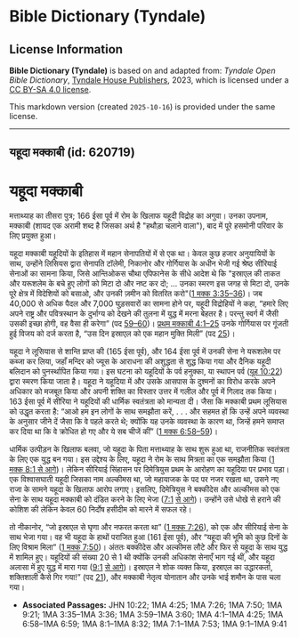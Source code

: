# Bible Dictionary (Tyndale)

## License Information

**Bible Dictionary (Tyndale)** is based on and adapted from: _Tyndale Open Bible Dictionary_, [Tyndale House Publishers](https://tyndaleopenresources.com/), 2023, which is licensed under a [CC BY-SA 4.0 license](https://creativecommons.org/licenses/by-sa/4.0/legalcode.en).

This markdown version (created `2025-10-16`) is provided under the same license.



--------------------------------

## यहूदा मक्काबी (id: 620719)

यहूदा मक्काबी
=============

मत्ताथ्याह का तीसरा पुत्र; 166 ईसा पूर्व में रोम के खिलाफ यहूदी विद्रोह का अगुवा। उनका उपनाम, मक्काबी (शायद एक अरामी शब्द है जिसका अर्थ है "हथौड़ा चलाने वाला"), बाद में पूरे हसमोनी परिवार के लिए प्रयुक्त हुआ।

यहूदा मक्काबी यहूदियों के इतिहास में महान सेनापतियों में से एक था। केवल कुछ हजार अनुयायियों के साथ, उन्होंने लिसियस द्वारा सेनापति टॉलेमी, निकानोर और गोर्गियास के अधीन भेजी गई श्रेष्ठ सीरियाई सेनाओं का सामना किया, जिसे आन्तिओकस चौथा एपिफानेस के सीधे आदेश थे कि "इस्राएल की ताकत और यरूशलेम के बचे हुए लोगों को मिटा दो और नष्ट कर दो; … उनका स्मरण इस जगह से मिटा दो, उनके पूरे क्षेत्र में विदेशियों को बसाओ, और उनकी ज़मीन को वितरित करो"([1 मक्क 3:35–36](https://ref.ly/1Macc3:35-1Macc3:36))। जब 40,000 से अधिक पैदल और 7,000 घुड़सवारों का सामना होने पर, यहूदी विद्रोहियों ने कहा, “हमारे लिए अपने राष्ट्र और पवित्रस्थान के दुर्भाग्य को देखने की तुलना में युद्ध में मरना बेहतर है। परन्तु स्वर्ग में जैसी उसकी इच्छा होगी, वह वैसा ही करेगा” (पद [59–60](https://ref.ly/1Macc3:59-1Macc3:60))। [प्रथम मक्काबी 4:1–25](https://ref.ly/1Macc4:1-1Macc4:25) उनके गोर्गियास पर गूंजती हुई विजय को दर्ज करता है, “उस दिन इस्राएल को एक महान मुक्ति मिली” (पद [25](https://ref.ly/1Macc4:25))।

यहूदा ने लूसियास से शान्ति प्राप्त की (165 ईसा पूर्व), और 164 ईसा पूर्व में उनकी सेना ने यरूशलेम पर कब्जा कर लिया, जहाँ मन्दिर को ज्यूस के आराधना की अशुद्धता से शुद्ध किया गया और दैनिक यहूदी बलिदान को पुनर्स्थापित किया गया। इस घटना को यहूदियों के पर्व हनुक्का, या स्थापन पर्व ([यूह 10:22](https://ref.ly/John10:22)) द्वारा स्मरण किया जाता है। यहूदा ने यहूदिया में और उसके आसपास के दुश्मनों का विरोध करके अपने अधिकार को मजबूत किया और अपनी शक्ति का विस्तार उत्तर में गलील और पूर्व में गिलाद तक किया। 163 ईसा पूर्व में सीरिया ने यहूदियों की धार्मिक स्वतंत्रता को मान्यता दी। जैसा कि मक्काबी प्रथम लूसियास को उद्धृत करता है: “आओ हम इन लोगों के साथ समझौता करें, . . . और सहमत हों कि उन्हें अपने व्यवस्था के अनुसार जीने दें जैसा कि वे पहले करते थे; क्योंकि यह उनके व्यवस्था के कारण था, जिन्हें हमने समाप्त कर दिया था कि वे क्रोधित हो गए और ये सब चीजें कीं” ([1 मक्क 6:58–59](https://ref.ly/1Macc6:58-1Macc6:59))।

धार्मिक उत्पीड़न के खिलाफ बलवा, जो यहूदा के पिता मत्ताथ्याह के साथ शुरू हुआ था, राजनीतिक स्वतंत्रता के लिए एक युद्ध बन गया। इस उद्देश्य के लिए, यहूदा ने रोम के साथ मित्रता का एक समझौता किया ([1 मक्क 8:1 से आगे](https://ref.ly/1Macc8:1-1Macc8:32))। लेकिन सीरियाई सिंहासन पर दिमेत्रियुस प्रथम के आरोहण का यहूदिया पर प्रभाव पड़ा। एक विश्वासघाती यहूदी जिसका नाम अल्कीमस था, जो महायाजक के पद पर नजर रखता था, उसने नए राजा के सामने यहूदा के खिलाफ आरोप लगाए। इसलिए, दिमेत्रियुस ने बक्कीदेस और अल्कीमस को एक सेना के साथ यहूदा मक्काबी को दंडित करने के लिए भेजा ([7:1](https://ref.ly/1Macc7:1-1Macc7:53) [से आगे](https://ref.ly/1Macc8:1-1Macc8:32))। उन्होंने उसे धोखे से हराने की कोशिश की लेकिन केवल 60 निर्दोष हसीदीम को मारने में सफल रहे।

तो नीकानोर, “जो इस्राएल से घृणा और नफरत करता था” ([1 मक्क 7:26](https://ref.ly/1Macc7:26)), को एक और सीरियाई सेना के साथ भेजा गया। वह भी यहूदा के हाथों पराजित हुआ (161 ईसा पूर्व), और “यहूदा की भूमि को कुछ दिनों के लिए विश्राम मिला” ([1 मक्क 7:50](https://ref.ly/1Macc7:50))। अंततः बक्कीदेस और अल्कीमस लौटे और फिर से यहूदा के साथ युद्ध में शामिल हुए। यहूदियों की संख्या 20 से 1 थी क्योंकि उनकी अधिकांश सेनाएँ भाग गई थीं, और यहूदा अलासा में हुए युद्ध में मारा गया ([9:1](https://ref.ly/1Macc9:1-1Macc9:41) [से आगे](https://ref.ly/1Macc8:1-1Macc8:32))। इस्राएल ने शोक व्यक्त किया, इस्राएल का उद्धारकर्ता, शक्तिशाली कैसे गिर गया!” (पद [21](https://ref.ly/1Macc9:21)), और मक्काबी नेतृत्व योनातान और उनके भाई शमौन के पास चला गया।

* **Associated Passages:** JHN 10:22; 1MA 4:25; 1MA 7:26; 1MA 7:50; 1MA 9:21; 1MA 3:35–1MA 3:36; 1MA 3:59–1MA 3:60; 1MA 4:1–1MA 4:25; 1MA 6:58–1MA 6:59; 1MA 8:1–1MA 8:32; 1MA 7:1–1MA 7:53; 1MA 9:1–1MA 9:41

